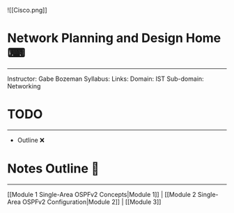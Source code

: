 ![[Cisco.png]]
# **Network Planning and Design Home** ⌨
---

Instructor: Gabe Bozeman
Syllabus: 
Links: 
Domain: IST
Sub-domain: Networking 

# **TODO**
---
- Outline ❌


# **Notes Outline** 📑
---

[[Module 1 Single-Area OSPFv2 Concepts|Module 1]]          |          [[Module 2 Single-Area OSPFv2 Configuration|Module 2]]          |          [[Module 3]]

